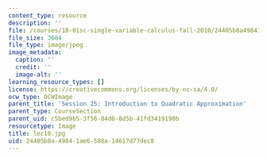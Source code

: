 ```yaml
---
content_type: resource
description: ''
file: /courses/18-01sc-single-variable-calculus-fall-2010/24405b8a49841ae6588a14617d77dec8_lec10.jpg
file_size: 3684
file_type: image/jpeg
image_metadata:
  caption: ''
  credit: ''
  image-alt: ''
learning_resource_types: []
license: https://creativecommons.org/licenses/by-nc-sa/4.0/
ocw_type: OCWImage
parent_title: 'Session 25: Introduction to Quadratic Approximation'
parent_type: CourseSection
parent_uid: c5bed9b5-3f56-84d6-8d5b-41fd3419190b
resourcetype: Image
title: lec10.jpg
uid: 24405b8a-4984-1ae6-588a-14617d77dec8
---
```

